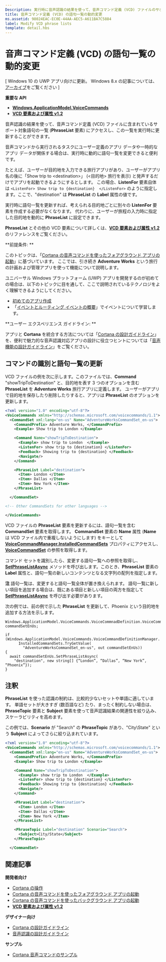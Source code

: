 ```yaml
---
Description: 実行時に音声認識の結果を使って、音声コマンド定義 (VCD) ファイルのサポート対象語句の一覧 (PhraseList 要素) にアクセスして更新する方法を説明します。
title: 音声コマンド定義 (VCD) の語句一覧の動的変更
ms.assetid: 98024EAC-EC0E-44AA-AEC5-A611BA7C5884
label: Modify VCD phrase lists
template: detail.hbs
---
```


# 音声コマンド定義 (VCD) の語句一覧の動的変更


\[ Windows 10 の UWP アプリ向けに更新。 Windows 8.x の記事については、[アーカイブ](http://go.microsoft.com/fwlink/p/?linkid=619132)をご覧ください \]


**重要な API**

-   [**Windows.ApplicationModel.VoiceCommands**](https://msdn.microsoft.com/library/windows/apps/dn706594)
-   [**VCD 要素および属性 v1.2**](https://msdn.microsoft.com/library/windows/apps/dn706593)

音声認識の結果を使って、音声コマンド定義 (VCD) ファイルに含まれているサポート対象語句の一覧 (**PhraseList** 要素) にアクセスし、この一覧を実行時に更新することができます。

音声コマンドから実行されるタスクにユーザー定義のアプリ データや一時的なアプリ データが関係する場合は、実行時に動的に語句一覧を変更できると便利です。 

たとえば、ユーザーが目的地を入力できる旅行アプリがあり、ユーザーがアプリ名の後に「Show trip to &lt;destination&gt;」 (&lt;目的地&gt; 旅行を表示) と発声するだけでアプリを起動できるようにするとします。 この場合、**ListenFor** 要素自体は `<ListenFor> Show trip to {destination}  </ListenFor>` のように指定します。ここで、"destination" は **PhraseList** の **Label** 属性の値です。

実行時に語句一覧を更新すれば、考えられる目的地ごとに別々の **ListenFor** 要素を作成する必要がなくなります。 代わりに、ユーザーが旅程の入力時に指定した目的地を動的に **PhraseList** に設定できます。 

**PhraseList** とその他の VCD 要素について詳しくは、[**VCD 要素および属性 v1.2**](https://msdn.microsoft.com/library/windows/apps/dn706593) のリファレンスをご覧ください。

**前提条件: **

このトピックは、「[Cortana の音声コマンドを使ったフォアグラウンド アプリの起動](launch-a-foreground-app-with-voice-commands-in-cortana.md)」に基づいています。 ここでは、引き続き **Adventure Works** という旅行の計画および管理アプリを使って機能について説明します。

ユニバーサル Windows プラットフォーム (UWP) アプリを開発するのが初めての場合は、以下のトピックに目を通して、ここで説明されているテクノロジをよく理解できるようにしてください。

-   [初めてのアプリ作成](https://msdn.microsoft.com/library/windows/apps/bg124288)
-   「[イベントとルーティング イベントの概要](https://msdn.microsoft.com/library/windows/apps/mt185584)」でイベントについて学習します。

**ユーザー エクスペリエンス ガイドライン:  **

アプリと **Cortana** を統合する方法については「[Cortana の設計ガイドライン](https://msdn.microsoft.com/library/windows/apps/dn974233)」を、便利で魅力的な音声認識対応アプリの設計に役立つヒントについては「[音声機能の設計ガイドライン](https://msdn.microsoft.com/library/windows/apps/dn596121)」をご覧ください。

## <span id="Identify_the_command"></span><span id="identify_the_command"></span><span id="IDENTIFY_THE_COMMAND"></span>コマンドの識別と語句一覧の更新

VCD ファイルの例を次に示します。このファイルでは、**Command** "showTripToDestination" と、目的地を表す 3 つのオプションを含む **PhraseList** を **Adventure Works** 旅行アプリに定義します。 ユーザーがアプリで目的地を保存したり削除したりすると、アプリは **PhraseList** のオプションを更新します。

```XML
<?xml version="1.0" encoding="utf-8"?>
<VoiceCommands xmlns="http://schemas.microsoft.com/voicecommands/1.1">
  <CommandSet xml:lang="en-us" Name="AdventureWorksCommandSet_en-us">
    <CommandPrefix> Adventure Works, </CommandPrefix>
    <Example> Show trip to London </Example>

    <Command Name="showTripToDestination">
      <Example> show trip to London  </Example>
      <ListenFor> show trip to {destination} </ListenFor>
      <Feedback> Showing trip to {destination} </Feedback>
      <Navigate/>
    </Command>

    <PhraseList Label="destination">
      <Item> London </Item>
      <Item> Dallas </Item>
      <Item> New York </Item>
    </PhraseList>

  </CommandSet>

<!-- Other CommandSets for other languages -->

</VoiceCommands>

```

VCD ファイルの **PhraseList** 要素を更新するには、語句一覧を含む **CommandSet** 要素を取得します。 **CommandSet** 要素の **Name** 属性 (**Name** は VCD ファイル内で重複しないようにします) をキーとして [**VoiceCommandManager.InstalledCommandSets**](https://msdn.microsoft.com/library/windows/apps/dn653257) プロパティにアクセスし、[**VoiceCommandSet**](https://msdn.microsoft.com/library/windows/apps/dn653258) の参照を取得します。

コマンド セットを識別したら、変更する語句一覧への参照を取得し、[**SetPhraseListAsync**](https://msdn.microsoft.com/library/windows/apps/dn653261) メソッドを呼び出します。このとき、**PhraseList** 要素の **Label** 属性と、語句一覧の新しいコンテンツとなる文字列の配列を指定します。

**注**  語句一覧は、変更すると語句一覧全体が置き換えられます。 語句一覧に新しい項目を追加する場合は、既にある項目と新しい項目の両方を指定して [**SetPhraseListAsync**](https://msdn.microsoft.com/library/windows/apps/dn653261) を呼び出す必要があります。

次の例では、前の例で示した **PhraseList** を更新して、Phoenix という目的地を追加する方法を示します。

```CSharp
Windows.ApplicationModel.VoiceCommands.VoiceCommnadDefinition.VoiceCommandSet commandSetEnUs;

if (Windows.ApplicationModel.VoiceCommands.VoiceCommandDefinitionManager.
      InstalledCommandSets.TryGetValue(
        "AdventureWorksCommandSet_en-us", out commandSetEnUs))
{
  await commandSetEnUs.SetPhraseListAsync(
    "destination", new string[] {“London”, “Dallas”, “New York”, “Phoenix”});
}
```

## <span id="Remarks"></span><span id="remarks"></span><span id="REMARKS"></span>注釈


**PhraseList** を使った認識の制約は、比較的少ないセットや単語に適しています。 単語セットが大きすぎ (数百語など) たり、まったく制約しない場合は、**PhraseTopic** 要素と **Subject** 要素を使って音声認識結果の関連性を絞り込み、スケーラビリティを高めます。

この例では、**Scenario** が "Search" の **PhraseTopic** があり、"City\\State" という **Subject** によってさらに絞り込まれています。

```XML
<?xml version="1.0" encoding="utf-8"?>
<VoiceCommands xmlns="http://schemas.microsoft.com/voicecommands/1.1">
  <CommandSet xml:lang="en-us" Name="AdventureWorksCommandSet_en-us">
    <CommandPrefix> Adventure Works, </CommandPrefix>
    <Example> Show trip to London </Example>

    <Command Name="showTripToDestination">
      <Example> show trip to London  </Example>
      <ListenFor> show trip to {destination} </ListenFor>
      <Feedback> Showing trip to {destination} </Feedback>
      <Navigate/>
    </Command>

    <PhraseList Label="destination">
      <Item> London </Item>
      <Item> Dallas </Item>
      <Item> New York </Item>
    </PhraseList>

    <PhraseTopic Label="destination" Scenario="Search">
      <Subject>City/State</Subject>
    </PhraseTopic>

  </CommandSet>
```

## <span id="related_topics"></span>関連記事


**開発者向け**
* [Cortana の操作](cortana-interactions.md)
* [Cortana の音声コマンドを使ったフォアグラウンド アプリの起動](launch-a-foreground-app-with-voice-commands-in-cortana.md)
* [Cortana の音声コマンドを使ったバックグラウンド アプリの起動](launch-a-background-app-with-voice-commands-in-cortana.md)
* [**VCD 要素および属性 v1.2**](https://msdn.microsoft.com/library/windows/apps/dn706593)

**デザイナー向け**
* [Cortana の設計ガイドライン](https://msdn.microsoft.com/library/windows/apps/dn974233)
* [音声認識の設計ガイドライン](https://msdn.microsoft.com/library/windows/apps/dn596121)

**サンプル**
* [Cortana 音声コマンドのサンプル](http://go.microsoft.com/fwlink/p/?LinkID=619899)
 

 






<!--HONumber=Mar16_HO4-->


